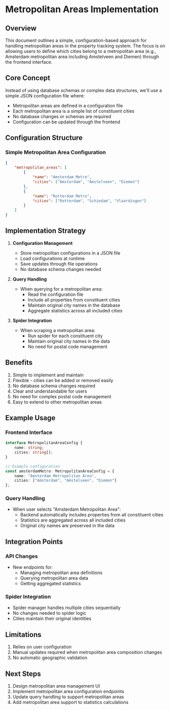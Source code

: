 # Metropolitan Areas Implementation

## Overview
This document outlines a simple, configuration-based approach for handling metropolitan areas in the property tracking system. The focus is on allowing users to define which cities belong to a metropolitan area (e.g., Amsterdam metropolitan area including Amstelveen and Diemen) through the frontend interface.

## Core Concept
Instead of using database schemas or complex data structures, we'll use a simple JSON configuration file where:
- Metropolitan areas are defined in a configuration file
- Each metropolitan area is a simple list of constituent cities
- No database changes or schemas are required
- Configuration can be updated through the frontend

## Configuration Structure

### Simple Metropolitan Area Configuration
```json
{
    "metropolitan_areas": [
        {
            "name": "Amsterdam Metro",
            "cities": ["Amsterdam", "Amstelveen", "Diemen"]
        },
        {
            "name": "Rotterdam Metro",
            "cities": ["Rotterdam", "Schiedam", "Vlaardingen"]
        }
    ]
}
```

## Implementation Strategy

1. **Configuration Management**
   - Store metropolitan configurations in a JSON file
   - Load configurations at runtime
   - Save updates through file operations
   - No database schema changes needed

2. **Query Handling**
   - When querying for a metropolitan area:
     - Read the configuration file
     - Include all properties from constituent cities
     - Maintain original city names in the database
     - Aggregate statistics across all included cities

3. **Spider Integration**
   - When scraping a metropolitan area:
     - Run spider for each constituent city
     - Maintain original city names in the data
     - No need for postal code management

## Benefits
1. Simple to implement and maintain
2. Flexible - cities can be added or removed easily
3. No database schema changes required
4. Clear and understandable for users
5. No need for complex postal code management
6. Easy to extend to other metropolitan areas

## Example Usage

### Frontend Interface
```typescript
interface MetropolitanAreaConfig {
    name: string;
    cities: string[];
}

// Example configuration
const amsterdamMetro: MetropolitanAreaConfig = {
    name: "Amsterdam Metropolitan Area",
    cities: ["Amsterdam", "Amstelveen", "Diemen"]
};
```

### Query Handling
- When user selects "Amsterdam Metropolitan Area":
  - Backend automatically includes properties from all constituent cities
  - Statistics are aggregated across all included cities
  - Original city names are preserved in the data

## Integration Points

### API Changes
- New endpoints for:
  - Managing metropolitan area definitions
  - Querying metropolitan area data
  - Getting aggregated statistics

### Spider Integration
- Spider manager handles multiple cities sequentially
- No changes needed to spider logic
- Cities maintain their original identities

## Limitations
1. Relies on user configuration
2. Manual updates required when metropolitan area composition changes
3. No automatic geographic validation

## Next Steps
1. Design metropolitan area management UI
2. Implement metropolitan area configuration endpoints
3. Update query handling to support metropolitan areas
4. Add metropolitan area support to statistics calculations 
